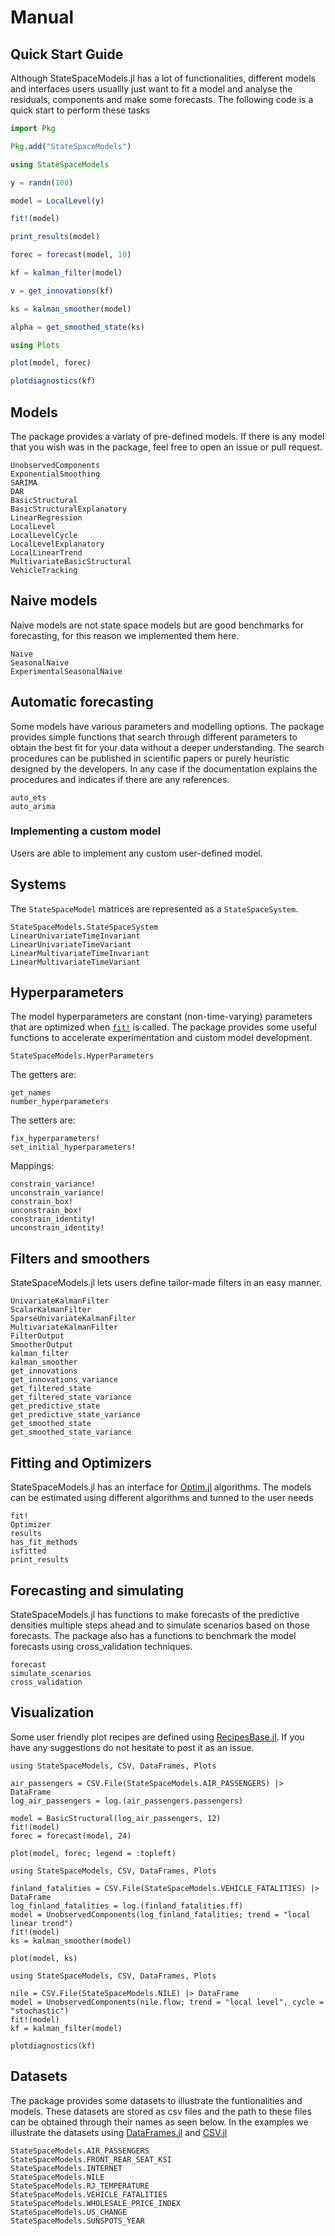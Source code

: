 # Manual

## Quick Start Guide

Although StateSpaceModels.jl has a lot of functionalities, different models and interfaces 
users usuallly just want to fit a model and analyse the residuals, components and make some forecasts.
The following code is a quick start to perform these tasks

```julia
import Pkg

Pkg.add("StateSpaceModels")

using StateSpaceModels

y = randn(100)

model = LocalLevel(y)

fit!(model)

print_results(model)

forec = forecast(model, 10)

kf = kalman_filter(model)

v = get_innovations(kf)

ks = kalman_smoother(model)

alpha = get_smoothed_state(ks)

using Plots

plot(model, forec)

plotdiagnostics(kf)
```

## Models

The package provides a variaty of pre-defined models. If there is any model that you wish was in the package, feel free to open an issue or pull request.

```@docs
UnobservedComponents
ExponentialSmoothing
SARIMA
DAR
BasicStructural
BasicStructuralExplanatory
LinearRegression
LocalLevel
LocalLevelCycle
LocalLevelExplanatory
LocalLinearTrend
MultivariateBasicStructural
VehicleTracking
```

## Naive models

Naive models are not state space models but are good benchmarks for forecasting, for this reason we implemented them here.

```@docs
Naive
SeasonalNaive
ExperimentalSeasonalNaive
```

## Automatic forecasting

Some models have various parameters and modelling options. The package provides simple functions that
search through different parameters to obtain the best fit for your data without a deeper understanding.
The search procedures can be published in scientific papers or purely heuristic designed by the developers.
In any case if the documentation explains the procedures and indicates if there are any references.

```@docs
auto_ets
auto_arima
```

### Implementing a custom model

Users are able to implement any custom user-defined model.

## Systems

The `StateSpaceModel` matrices are represented as a `StateSpaceSystem`.

```@docs
StateSpaceModels.StateSpaceSystem
LinearUnivariateTimeInvariant
LinearUnivariateTimeVariant
LinearMultivariateTimeInvariant
LinearMultivariateTimeVariant
```

## Hyperparameters

The model hyperparameters are constant (non-time-varying) parameters that are optimized when [`fit!`](@ref) is called. The package provides some useful functions to accelerate experimentation and custom model development.

```@docs
StateSpaceModels.HyperParameters
```

The getters are:
```@docs
get_names
number_hyperparameters
```

The setters are:
```@docs
fix_hyperparameters!
set_initial_hyperparameters!
```

Mappings:
```@docs
constrain_variance!
unconstrain_variance!
constrain_box!
unconstrain_box!
constrain_identity!
unconstrain_identity!
```

## Filters and smoothers

StateSpaceModels.jl lets users define tailor-made filters in an easy manner.

```@docs
UnivariateKalmanFilter
ScalarKalmanFilter
SparseUnivariateKalmanFilter
MultivariateKalmanFilter
FilterOutput
SmootherOutput
kalman_filter
kalman_smoother
get_innovations
get_innovations_variance
get_filtered_state
get_filtered_state_variance
get_predictive_state
get_predictive_state_variance
get_smoothed_state
get_smoothed_state_variance
```

## Fitting and Optimizers

StateSpaceModels.jl has an interface for [Optim.jl](https://github.com/JuliaNLSolvers/Optim.jl) algorithms. The models can be estimated using different algorithms and tunned to the user needs

```@docs
fit!
Optimizer
results
has_fit_methods
isfitted
print_results
```

## Forecasting and simulating

StateSpaceModels.jl has functions to make forecasts of the predictive densities multiple steps ahead and to
simulate scenarios based on those forecasts. The package also has a functions to benchmark the model forecasts 
using cross_validation techniques.

```@docs
forecast
simulate_scenarios
cross_validation
```

## Visualization

Some user friendly plot recipes are defined using [RecipesBase.jl](https://github.com/JuliaPlots/RecipesBase.jl). If you have any suggestions do not hesitate to post it as an issue.

```@example
using StateSpaceModels, CSV, DataFrames, Plots

air_passengers = CSV.File(StateSpaceModels.AIR_PASSENGERS) |> DataFrame
log_air_passengers = log.(air_passengers.passengers)

model = BasicStructural(log_air_passengers, 12)
fit!(model)
forec = forecast(model, 24)

plot(model, forec; legend = :topleft)
```

```@example
using StateSpaceModels, CSV, DataFrames, Plots

finland_fatalities = CSV.File(StateSpaceModels.VEHICLE_FATALITIES) |> DataFrame
log_finland_fatalities = log.(finland_fatalities.ff)
model = UnobservedComponents(log_finland_fatalities; trend = "local linear trend")
fit!(model)
ks = kalman_smoother(model)

plot(model, ks)
```

```@example
using StateSpaceModels, CSV, DataFrames, Plots

nile = CSV.File(StateSpaceModels.NILE) |> DataFrame
model = UnobservedComponents(nile.flow; trend = "local level", cycle = "stochastic")
fit!(model)
kf = kalman_filter(model)

plotdiagnostics(kf)
```

## Datasets

The package provides some datasets to illustrate the funtionalities and models. These datasets are stored as csv files and the path to these files can be obtained through their names as seen below. In the examples we illustrate the datasets using [DataFrames.jl](https://github.com/JuliaData/DataFrames.jl) and [CSV.jl](https://github.com/JuliaData/CSV.jl)

```@docs
StateSpaceModels.AIR_PASSENGERS
StateSpaceModels.FRONT_REAR_SEAT_KSI
StateSpaceModels.INTERNET
StateSpaceModels.NILE
StateSpaceModels.RJ_TEMPERATURE
StateSpaceModels.VEHICLE_FATALITIES
StateSpaceModels.WHOLESALE_PRICE_INDEX
StateSpaceModels.US_CHANGE
StateSpaceModels.SUNSPOTS_YEAR
```
